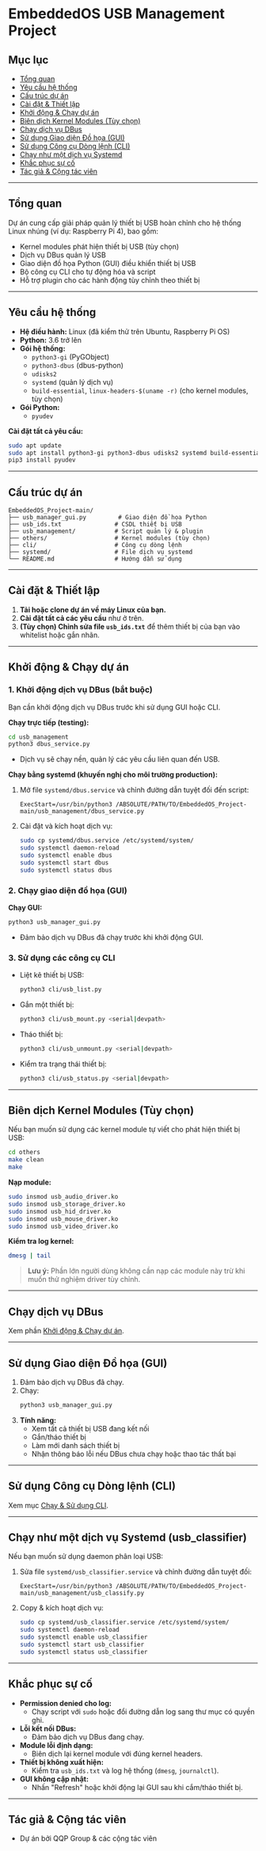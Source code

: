 # EmbeddedOS USB Management Project

## Mục lục
- [Tổng quan](#tổng-quan)
- [Yêu cầu hệ thống](#yêu-cầu-hệ-thống)
- [Cấu trúc dự án](#cấu-trúc-dự-án)
- [Cài đặt & Thiết lập](#cài-đặt--thiết-lập)
- [Khởi động & Chạy dự án](#khởi-động--chạy-dự-án)
- [Biên dịch Kernel Modules (Tùy chọn)](#biên-dịch-kernel-modules-tùy-chọn)
- [Chạy dịch vụ DBus](#chạy-dịch-vụ-dbus)
- [Sử dụng Giao diện Đồ họa (GUI)](#sử-dụng-giao-diện-đồ-họa-gui)
- [Sử dụng Công cụ Dòng lệnh (CLI)](#sử-dụng-công-cụ-dòng-lệnh-cli)
- [Chạy như một dịch vụ Systemd](#chạy-như-một-dịch-vụ-systemd)
- [Khắc phục sự cố](#khắc-phục-sự-cố)
- [Tác giả & Cộng tác viên](#tác-giả--cộng-tác-viên)

---

## Tổng quan
Dự án cung cấp giải pháp quản lý thiết bị USB hoàn chỉnh cho hệ thống Linux nhúng (ví dụ: Raspberry Pi 4), bao gồm:
- Kernel modules phát hiện thiết bị USB (tùy chọn)
- Dịch vụ DBus quản lý USB
- Giao diện đồ họa Python (GUI) điều khiển thiết bị USB
- Bộ công cụ CLI cho tự động hóa và script
- Hỗ trợ plugin cho các hành động tùy chỉnh theo thiết bị

---

## Yêu cầu hệ thống
- **Hệ điều hành:** Linux (đã kiểm thử trên Ubuntu, Raspberry Pi OS)
- **Python:** 3.6 trở lên
- **Gói hệ thống:**
  - `python3-gi` (PyGObject)
  - `python3-dbus` (dbus-python)
  - `udisks2`
  - `systemd` (quản lý dịch vụ)
  - `build-essential`, `linux-headers-$(uname -r)` (cho kernel modules, tùy chọn)
- **Gói Python:**
  - `pyudev`

**Cài đặt tất cả yêu cầu:**
```bash
sudo apt update
sudo apt install python3-gi python3-dbus udisks2 systemd build-essential linux-headers-$(uname -r) python3-pip
pip3 install pyudev
```

---

## Cấu trúc dự án
```
EmbeddedOS_Project-main/
├── usb_manager_gui.py         # Giao diện đồ họa Python
├── usb_ids.txt               # CSDL thiết bị USB
├── usb_management/           # Script quản lý & plugin
├── others/                   # Kernel modules (tùy chọn)
├── cli/                      # Công cụ dòng lệnh
├── systemd/                  # File dịch vụ systemd
└── README.md                 # Hướng dẫn sử dụng
```

---

## Cài đặt & Thiết lập

1. **Tải hoặc clone dự án về máy Linux của bạn.**
2. **Cài đặt tất cả các yêu cầu** như ở trên.
3. **(Tùy chọn) Chỉnh sửa file `usb_ids.txt`** để thêm thiết bị của bạn vào whitelist hoặc gắn nhãn.

---

## Khởi động & Chạy dự án

### 1. Khởi động dịch vụ DBus (bắt buộc)

Bạn cần khởi động dịch vụ DBus trước khi sử dụng GUI hoặc CLI.

**Chạy trực tiếp (testing):**
```bash
cd usb_management
python3 dbus_service.py
```
- Dịch vụ sẽ chạy nền, quản lý các yêu cầu liên quan đến USB.

**Chạy bằng systemd (khuyến nghị cho môi trường production):**
1. Mở file `systemd/dbus.service` và chỉnh đường dẫn tuyệt đối đến script:
   ```
   ExecStart=/usr/bin/python3 /ABSOLUTE/PATH/TO/EmbeddedOS_Project-main/usb_management/dbus_service.py
   ```
2. Cài đặt và kích hoạt dịch vụ:
   ```bash
   sudo cp systemd/dbus.service /etc/systemd/system/
   sudo systemctl daemon-reload
   sudo systemctl enable dbus
   sudo systemctl start dbus
   sudo systemctl status dbus
   ```

### 2. Chạy giao diện đồ họa (GUI)

**Chạy GUI:**
```bash
python3 usb_manager_gui.py
```
- Đảm bảo dịch vụ DBus đã chạy trước khi khởi động GUI.

### 3. Sử dụng các công cụ CLI

- Liệt kê thiết bị USB:
  ```bash
  python3 cli/usb_list.py
  ```
- Gắn một thiết bị:
  ```bash
  python3 cli/usb_mount.py <serial|devpath>
  ```
- Tháo thiết bị:
  ```bash
  python3 cli/usb_unmount.py <serial|devpath>
  ```
- Kiểm tra trạng thái thiết bị:
  ```bash
  python3 cli/usb_status.py <serial|devpath>
  ```

---

## Biên dịch Kernel Modules (Tùy chọn)
Nếu bạn muốn sử dụng các kernel module tự viết cho phát hiện thiết bị USB:
```bash
cd others
make clean
make
```
**Nạp module:**
```bash
sudo insmod usb_audio_driver.ko
sudo insmod usb_storage_driver.ko
sudo insmod usb_hid_driver.ko
sudo insmod usb_mouse_driver.ko
sudo insmod usb_video_driver.ko
```
**Kiểm tra log kernel:**
```bash
dmesg | tail
```
> **Lưu ý:** Phần lớn người dùng không cần nạp các module này trừ khi muốn thử nghiệm driver tùy chỉnh.

---

## Chạy dịch vụ DBus

Xem phần [Khởi động & Chạy dự án](#khởi-động--chạy-dự-án).

---

## Sử dụng Giao diện Đồ họa (GUI)

1. Đảm bảo dịch vụ DBus đã chạy.
2. Chạy:
   ```bash
   python3 usb_manager_gui.py
   ```
3. **Tính năng:**
   - Xem tất cả thiết bị USB đang kết nối
   - Gắn/tháo thiết bị
   - Làm mới danh sách thiết bị
   - Nhận thông báo lỗi nếu DBus chưa chạy hoặc thao tác thất bại

---

## Sử dụng Công cụ Dòng lệnh (CLI)

Xem mục [Chạy & Sử dụng CLI](#khởi-động--chạy-dự-án).

---

## Chạy như một dịch vụ Systemd (usb_classifier)
Nếu bạn muốn sử dụng daemon phân loại USB:
1. Sửa file `systemd/usb_classifier.service` và chỉnh đường dẫn tuyệt đối:
   ```
   ExecStart=/usr/bin/python3 /ABSOLUTE/PATH/TO/EmbeddedOS_Project-main/usb_management/usb_classify.py
   ```
2. Copy & kích hoạt dịch vụ:
   ```bash
   sudo cp systemd/usb_classifier.service /etc/systemd/system/
   sudo systemctl daemon-reload
   sudo systemctl enable usb_classifier
   sudo systemctl start usb_classifier
   sudo systemctl status usb_classifier
   ```

---

## Khắc phục sự cố

- **Permission denied cho log:**  
  - Chạy script với `sudo` hoặc đổi đường dẫn log sang thư mục có quyền ghi.
- **Lỗi kết nối DBus:**  
  - Đảm bảo dịch vụ DBus đang chạy.
- **Module lỗi định dạng:**  
  - Biên dịch lại kernel module với đúng kernel headers.
- **Thiết bị không xuất hiện:**  
  - Kiểm tra `usb_ids.txt` và log hệ thống (`dmesg`, `journalctl`).
- **GUI không cập nhật:**  
  - Nhấn "Refresh" hoặc khởi động lại GUI sau khi cắm/tháo thiết bị.

---

## Tác giả & Cộng tác viên
- Dự án bởi QQP Group & các cộng tác viên
